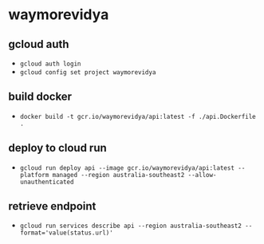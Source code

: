# waymorevidya

## gcloud auth

- `gcloud auth login`
- `gcloud config set project waymorevidya`

## build docker 

- `docker build -t gcr.io/waymorevidya/api:latest -f ./api.Dockerfile .`

## deploy to cloud run

- `gcloud run deploy api --image gcr.io/waymorevidya/api:latest --platform managed --region australia-southeast2 --allow-unauthenticated`

## retrieve endpoint

- `gcloud run services describe api --region australia-southeast2 --format='value(status.url)'`